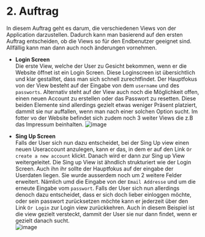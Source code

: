 # 2. Auftrag

In diesem Auftrag geht es darum, die verschiedenen Views von der Application darzustellen. Dadurch kann man basierend auf den ersten Auftrag entscheiden, ob die Views so für den Endbenutzer geeignet sind. Allfällig kann man dann auch noch änderungen vornehmen. 


- **Login Screen** <br/>
Die erste View, welche der User zu Gesicht bekommen, wenn er die Website öffnet ist ein Login Screen. Diese Loginscreen ist übersichtlich und klar gestalltet, dass man sich schnell zurechtfindet. Der Hauptfokus von der View besteht auf der Eingabe von dem `username` und des `passworts`. Alternativ steht auf der View auch noch die Möglichkeit offen, einen neuen Account zu erstellen oder das Passwort zu resetten. Diese beiden Elemente sind allerdings gezielt etwas weniger Präsent platziert, dammit sie nur auffallen, wenn man nach einer solchen Option sucht. Im fotter vo der Website befindet sich zudem noch 3 weiter Views die z.B das Impressum beinhalten. 
![image](https://user-images.githubusercontent.com/99135388/202231406-3650f55a-003e-4b73-8169-1302714d9f70.png)

- **Sing Up Screen** <br/>
Falls der User sich nun dazu entscheidet, bei der Sing Up view einen neuen Useraccount anzulegen, kann er das, in dem er auf den Link `Or create a new account` klickt. Danach wird er dann zur Sing up View weitergeleitet. 
Die Sing up View ist ähndlich strukturiert wie der Login Screen. Auch ihn ihr sollte der Hauptfokus auf der eingabe der Userdaten liegen. Sie wurde ausserdem noch um 2 weitere Felder erweitert. Nämlich umd die Eingabe von der `Email Addresse` und um die erneute Eingabe vom `passwort`. Falls der User sich nun allerdings denoch dazu entscheidet, dass er sich doch lieber einloggen möchte, oder sein passwort zurücksetzen möchte kann er jederzeit über den Link `Or Login` zur Login view zurückkehren. Auch in diesem Beispiel ist die view gezielt versteckt, dammit der User sie nur dann findet, wenn er gezielt danach sucht.  
![image](https://user-images.githubusercontent.com/99135388/202233537-24debedd-cab0-40a0-9c42-ccc82a865739.png)
